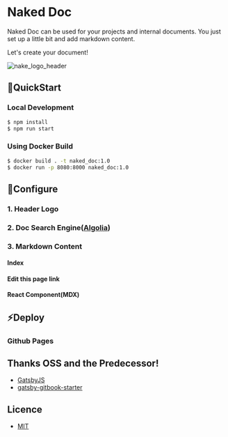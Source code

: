 # Naked Doc

Naked Doc can be used for your projects and internal documents. You just set up a little bit and add markdown content.

Let's create your document!

![nake_logo_header](https://user-images.githubusercontent.com/14067398/83019721-63cf7180-a062-11ea-894f-3c3e9c5a566f.png)

## 🚀QuickStart

### Local Development

```sh
$ npm install
$ npm run start
```

### Using Docker Build

```sh
$ docker build . -t naked_doc:1.0
$ docker run -p 8080:8000 naked_doc:1.0
```

## 🔧Configure

### 1. Header Logo

### 2. Doc Search Engine([Algolia](https://www.algolia.com/))

### 3. Markdown Content

#### Index

#### Edit this page link

#### React Component(MDX)

## ⚡️Deploy

### Github Pages

## Thanks OSS and the Predecessor!

- [GatsbyJS](https://www.gatsbyjs.org/)
- [gatsby-gitbook-starter](https://github.com/hasura/gatsby-gitbook-starter)

## Licence

- [MIT](https://opensource.org/licenses/MIT)
